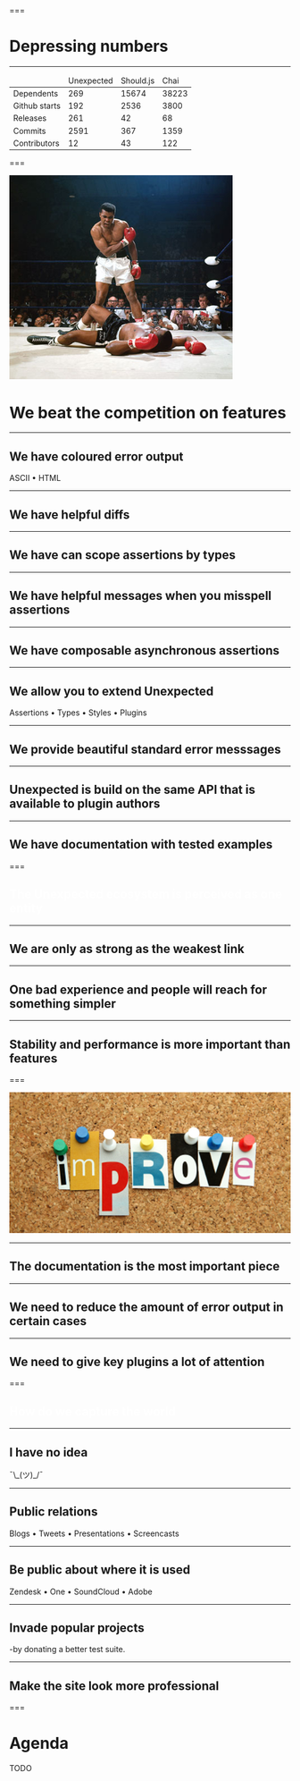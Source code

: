 <!-- background: "./assets/future.jpg" -->

===

<!-- background: "./assets/depressing.jpg" -->

# Depressing numbers

---

<table>
  <thead>
    <tr><td></td><td>Unexpected</td><td>Should.js</td><td>Chai</td></tr>
  </thead>
  <tbody>
    <tr><td>Dependents</td><td>269</td><td>15674</td><td>38223</td></tr>
    <tr><td>Github starts</td><td>192</td><td>2536</td><td>3800</td></tr>
    <tr><td>Releases</td><td>261</td><td>42</td><td>68</td></tr>
    <tr><td>Commits</td><td>2591</td><td>367</td><td>1359</td></tr>
    <tr><td>Contributors</td><td>12</td><td>43</td><td>122</td></tr>
  </tbody>
</table>

===

![Beat the competition](./assets/beat-the-competition.jpg)

# We beat the competition on features

---

## We have coloured error output

ASCII • HTML

---

## We have helpful diffs

---

## We have can scope assertions by types

---

## We have helpful messages when you misspell assertions

---

## We have composable asynchronous assertions

---

## We allow you to extend Unexpected

Assertions • Types • Styles • Plugins

---

## We provide beautiful standard error messsages

---

## Unexpected is build on the same API that is available to plugin authors

---

## We have documentation with tested examples

===


<!-- background: "./assets/forest.jpg" -->

<h2 style='color: white'>The Unexpected ecosystem is perceived as one entity</h2>

---

## We are only as strong as the weakest link

---

## One bad experience and people will reach for something simpler

---

## Stability and performance is more important than features

===

![How do we improve the ecosystem](./assets/improve.jpg)

---

## The documentation is the most important piece

---

## We need to reduce the amount of error output in certain cases

---

## We need to give key plugins a lot of attention

===

<!-- background: "./assets/world.jpg" -->

<h2 style='color: white'>How do we capture the world</h2>

---

## I have no idea

   ¯\\\_(ツ)\_/¯

---

## Public relations

Blogs • Tweets • Presentations • Screencasts

---

## Be public about where it is used

Zendesk • One • SoundCloud • Adobe

---

## Invade popular projects

-by donating a better test suite. 

---

## Make the site look more professional

===

# Agenda

TODO
